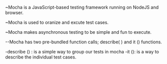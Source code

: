 ~Mocha is a JavaScript-based testing framework running on NodeJS and browser.

~Mocha is used to oranize and excute test cases.

~Mocha makes asynchronous testing to be simple and fun to execute.

--Mocha has two pre-bundled function calls; describe( ) and it () functions.

-describe () : is a simple way to group our tests in mocha
-it (): is a way to describe the individual test cases. 
